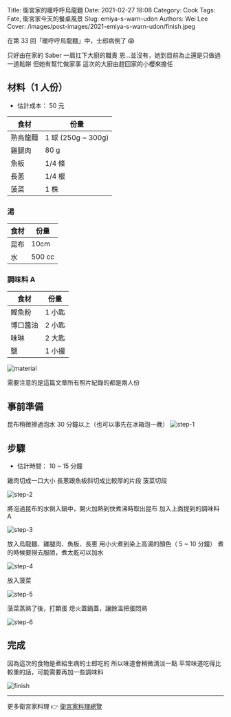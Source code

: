 Title: 衛宮家的暖呼呼烏龍麵
Date: 2021-02-27 18:08
Category: Cook
Tags: Fate, 衛宮家今天的餐桌風景
Slug: emiya-s-warn-udon
Authors: Wei Lee
Cover: /images/post-images/2021-emiya-s-warn-udon/finish.jpeg

在第 33 回「暖呼呼烏龍麵」中，士郎病倒了 😱

<!--more-->

只好由在家的 Saber 一肩扛下大廚的職責
恩...並沒有，她到目前為止還是只做過一道鬆餅
但她有幫忙做家事
這次的大廚由趕回家的小櫻來擔任

## 材料（1 人份）
* 估計成本： 50 元

| 食材 | 份量 |
| --- | --- |
| 熟烏龍麵 | 1 球 (250g ~ 300g) |
| 雞腿肉 | 80 g |
| 魚板 | 1/4 條 |
| 長蔥 | 1/4 根 |
| 菠菜 | 1 株 |

### 湯
| 食材 | 份量 |
| --- | --- |
| 昆布 | 10cm |
| 水 | 500 cc |

### 調味料 A
| 食材 | 份量 |
| --- | --- |
| 鰹魚粉 | 1 小匙 |
| 博口醬油 | 2 小匙 |
| 味琳 | 2 大匙 |
| 鹽 | 1 小撮 |

![material]({static}/images/post-images/2021-emiya-s-warn-udon/material.jpeg)

需要注意的是這篇文章所有照片紀錄的都是兩人份

## 事前準備
昆布稍微擦過泡水 30 分鐘以上（也可以事先在冰箱泡一晚）
![step-1]({static}/images/post-images/2021-emiya-s-warn-udon/step-1.jpeg)

## 步驟
* 估計時間： 10 ~ 15 分鐘

雞肉切成一口大小
長蔥跟魚板斜切成比較厚的片段
菠菜切段

![step-2]({static}/images/post-images/2021-emiya-s-warn-udon/step-2.jpg)

將泡過昆布的水倒入鍋中，開火加熱到快煮沸時取出昆布
加入上面提到的調味料 A

![step-3]({static}/images/post-images/2021-emiya-s-warn-udon/step-3.jpeg)

放入烏龍麵、雞腿肉、魚板、長蔥
用小火煮到染上高湯的顏色（ 5 ~ 10 分鐘）
煮的時候要撈去服陌，煮太乾可以加水

![step-4]({static}/images/post-images/2021-emiya-s-warn-udon/step-4.jpeg)

放入菠菜

![step-5]({static}/images/post-images/2021-emiya-s-warn-udon/step-5.jpeg)

菠菜蒸熟了後，打顆蛋
熄火蓋鍋蓋，讓餘溫把蛋悶熟

![step-6]({static}/images/post-images/2021-emiya-s-warn-udon/step-6.jpeg)

## 完成
因為這次的食物是煮給生病的士郎吃的
所以味道會稍微清淡一點
平常味道吃得比較重的話，可能需要再加一些調味料

![finish]({static}/images/post-images/2021-emiya-s-warn-udon/finish.jpeg)

---

更多衛宮家料理 👉 [衛宮家料理總覽]({filename}/pages/emiya-toc.md)
